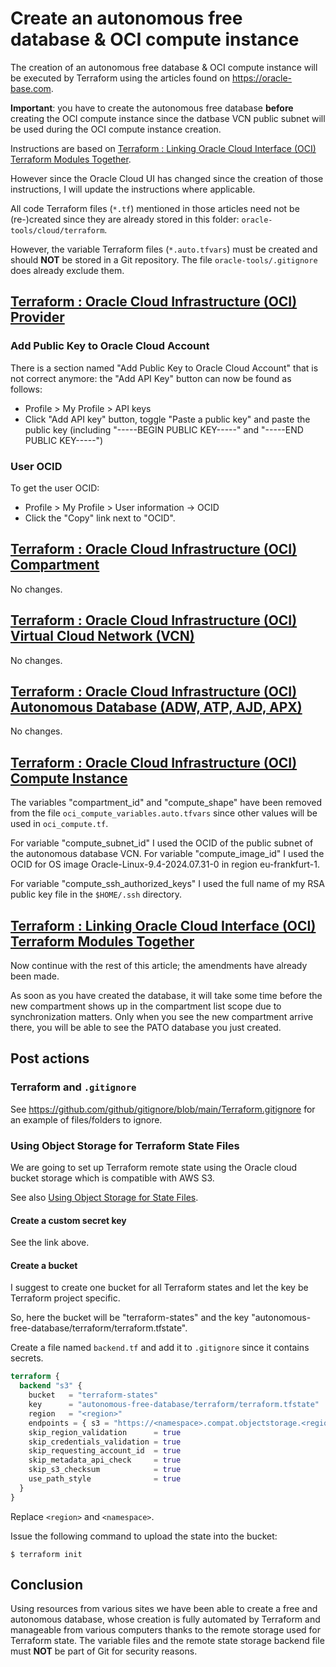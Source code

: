 # Create an autonomous free database & OCI compute instance

The creation of an autonomous free database & OCI compute instance will be executed by Terraform using the articles found on https://oracle-base.com.

**Important**: you have to create the autonomous free database **before** creating the OCI compute instance since the datbase VCN public subnet will be used during the OCI compute instance creation.

Instructions are based on [Terraform : Linking Oracle Cloud Interface (OCI) Terraform Modules Together](https://oracle-base.com/articles/misc/terraform-linking-oci-modules-together).

However since the Oracle Cloud UI has changed since the creation of those instructions, I will update the instructions where applicable.

All code Terraform files (`*.tf`) mentioned in those articles need not be (re-)created since they are already stored in this folder: `oracle-tools/cloud/terraform`.

However, the variable Terraform files (`*.auto.tfvars`) must be created and should **NOT** be stored in a Git repository. The file `oracle-tools/.gitignore` does already exclude them.

## [Terraform : Oracle Cloud Infrastructure (OCI) Provider](https://oracle-base.com/articles/misc/terraform-oci-provider)

### Add Public Key to Oracle Cloud Account

There is a section named "Add Public Key to Oracle Cloud Account" that is not correct anymore: the "Add API Key" button can now be found as follows:
- Profile > My Profile > API keys
- Click "Add API key" button, toggle "Paste a public key" and paste the public key (including "-----BEGIN PUBLIC KEY-----" and "-----END PUBLIC KEY-----")

### User OCID

To get the user OCID:
- Profile > My Profile > User information -> OCID
- Click the "Copy" link next to "OCID".

## [Terraform : Oracle Cloud Infrastructure (OCI) Compartment](https://oracle-base.com/articles/misc/terraform-oci-compartment)

No changes.

## [Terraform : Oracle Cloud Infrastructure (OCI) Virtual Cloud Network (VCN)](https://oracle-base.com/articles/misc/terraform-oci-vcn)

No changes.

## [Terraform : Oracle Cloud Infrastructure (OCI) Autonomous Database (ADW, ATP, AJD, APX)](https://oracle-base.com/articles/misc/terraform-oci-autonomous-database)

No changes.

## [Terraform : Oracle Cloud Infrastructure (OCI) Compute Instance](https://oracle-base.com/articles/misc/terraform-oci-compute-instance)

The variables "compartment_id" and "compute_shape" have been removed from the file `oci_compute_variables.auto.tfvars` since other values will be used in `oci_compute.tf`.

For variable "compute_subnet_id" I used the OCID of the public subnet of the autonomous database VCN.
For variable "compute_image_id" I used the OCID for OS image Oracle-Linux-9.4-2024.07.31-0 in region eu-frankfurt-1.

For variable "compute_ssh_authorized_keys" I used the full name of my RSA public key file in the `$HOME/.ssh` directory.

## [Terraform : Linking Oracle Cloud Interface (OCI) Terraform Modules Together](https://oracle-base.com/articles/misc/terraform-linking-oci-modules-together)

Now continue with the rest of this article; the amendments have already been made.

As soon as you have created the database, it will take some time before the new compartment shows up in the compartment list scope due to synchronization matters. Only when you see the new compartment arrive there, you will be able to see the PATO database you just created.

## Post actions

### Terraform and `.gitignore`

See https://github.com/github/gitignore/blob/main/Terraform.gitignore for an example of files/folders to ignore.

### Using Object Storage for Terraform State Files

We are going to set up Terraform remote state using the Oracle cloud bucket storage which is compatible with AWS S3.

See also [Using Object Storage for State Files](https://docs.oracle.com/en-us/iaas/Content/API/SDKDocs/terraformUsingObjectStore.htm).

#### Create a custom secret key

See the link above.

#### Create a bucket

I suggest to create one bucket for all Terraform states and let the key be Terraform project specific.

So, here the bucket will be "terraform-states" and the key "autonomous-free-database/terraform/terraform.tfstate".

Create a file named `backend.tf` and add it to `.gitignore` since it contains secrets.

```backend.tf
terraform {
  backend "s3" {
    bucket   = "terraform-states"
    key      = "autonomous-free-database/terraform/terraform.tfstate"
    region   = "<region>"
    endpoints = { s3 = "https://<namespace>.compat.objectstorage.<region>.oraclecloud.com" }
    skip_region_validation      = true
    skip_credentials_validation = true
    skip_requesting_account_id  = true
    skip_metadata_api_check     = true
    skip_s3_checksum            = true
    use_path_style              = true
  }
}
```

Replace `<region>` and `<namespace>`.

Issue the following command to upload the state into the bucket:

```
$ terraform init
```

## Conclusion

Using resources from various sites we have been able to create a free and autonomous database, whose creation is fully automated by Terraform and manageable from various computers thanks to the remote storage used for Terraform state. The variable files and the remote state storage backend file must **NOT** be part of Git for security reasons.
